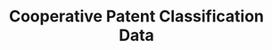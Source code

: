 ---
layout: default
bigquery: https://console.cloud.google.com/bigquery?p=patents-public-data&d=cpc&page=dataset
citation: '“Cooperative Patent Classification” by the EPO and USPTO, for public use. '
contributors: EPO, USPTO
cost: None
description: Cooperative Patent Classification Data contains the scheme and definitions
  of the Cooperative Patent Classification system for classifying patent documents.
  The CPC is the result of a partnership between the EPO and the USPTO in their joint
  effort to develop a common, internationally compatible classification system for
  technical documents, in particular patent publications, which will be used by both
  offices in the patent granting process
documentation: https://www.cooperativepatentclassification.org/cpcSchemeAndDefinitions
last_edit: Mon, 04 Apr 2022 19:07:06 GMT
location: https://www.cooperativepatentclassification.org/index
maintained_by: USPTO, EPO
schema_fields: '[''limitingReferences'', ''date_revised'', ''residualReferences'',
  ''breakdownCode'', ''sizeCache'', ''childGroups'', ''title_full'', ''limiting_references'',
  ''definition'', ''symbol'', ''title_part'', ''status'', ''notAllocatable'', ''breakdown_code'',
  ''application_references'', ''residual_references'', ''informative_references'',
  ''level'', ''dateRevised'', ''synonyms'', ''additional_only'', ''ipc_concordant'',
  ''child_groups'', ''ipcConcordant'', ''applicationReferences'', ''glossary'', ''informativeReferences'',
  ''not_allocatable'', ''titleFull'', ''parents'', ''children'', ''titlePart'']'
shortname: cooperative_patent_classification
tags:
- patents
- science
title: Cooperative Patent Classification Data
uuid: 984374a7-16e9-4b35-9445-458daceb01bf
---
